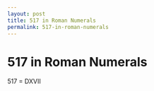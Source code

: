 ```yaml
---
layout: post
title: 517 in Roman Numerals
permalink: 517-in-roman-numerals
---
```


# 517 in Roman Numerals

517 = DXVII
